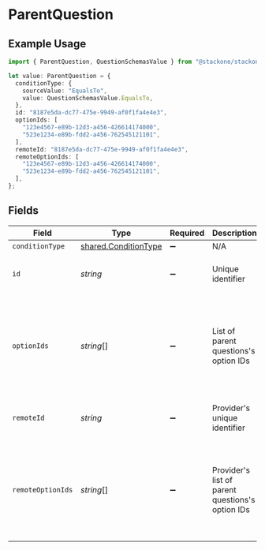 # ParentQuestion

## Example Usage

```typescript
import { ParentQuestion, QuestionSchemasValue } from "@stackone/stackone-client-ts/sdk/models/shared";

let value: ParentQuestion = {
  conditionType: {
    sourceValue: "EqualsTo",
    value: QuestionSchemasValue.EqualsTo,
  },
  id: "8187e5da-dc77-475e-9949-af0f1fa4e4e3",
  optionIds: [
    "123e4567-e89b-12d3-a456-426614174000",
    "523e1234-e89b-fdd2-a456-762545121101",
  ],
  remoteId: "8187e5da-dc77-475e-9949-af0f1fa4e4e3",
  remoteOptionIds: [
    "123e4567-e89b-12d3-a456-426614174000",
    "523e1234-e89b-fdd2-a456-762545121101",
  ],
};
```

## Fields

| Field                                                                              | Type                                                                               | Required                                                                           | Description                                                                        | Example                                                                            |
| ---------------------------------------------------------------------------------- | ---------------------------------------------------------------------------------- | ---------------------------------------------------------------------------------- | ---------------------------------------------------------------------------------- | ---------------------------------------------------------------------------------- |
| `conditionType`                                                                    | [shared.ConditionType](../../../sdk/models/shared/conditiontype.md)                | :heavy_minus_sign:                                                                 | N/A                                                                                |                                                                                    |
| `id`                                                                               | *string*                                                                           | :heavy_minus_sign:                                                                 | Unique identifier                                                                  | 8187e5da-dc77-475e-9949-af0f1fa4e4e3                                               |
| `optionIds`                                                                        | *string*[]                                                                         | :heavy_minus_sign:                                                                 | List of parent questions's option IDs                                              | [<br/>"123e4567-e89b-12d3-a456-426614174000",<br/>"523e1234-e89b-fdd2-a456-762545121101"<br/>] |
| `remoteId`                                                                         | *string*                                                                           | :heavy_minus_sign:                                                                 | Provider's unique identifier                                                       | 8187e5da-dc77-475e-9949-af0f1fa4e4e3                                               |
| `remoteOptionIds`                                                                  | *string*[]                                                                         | :heavy_minus_sign:                                                                 | Provider's list of parent questions's option IDs                                   | [<br/>"123e4567-e89b-12d3-a456-426614174000",<br/>"523e1234-e89b-fdd2-a456-762545121101"<br/>] |